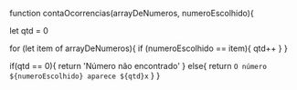 function contaOcorrencias(arrayDeNumeros, numeroEscolhido){
  
  let qtd = 0
  
  for (let item of arrayDeNumeros){
    if (numeroEscolhido == item){
      qtd++
    }
  }
  
  if(qtd == 0){
      return 'Número não encontrado'
    }
    else{
      return `O número ${numeroEscolhido} aparece ${qtd}x`
    }
}